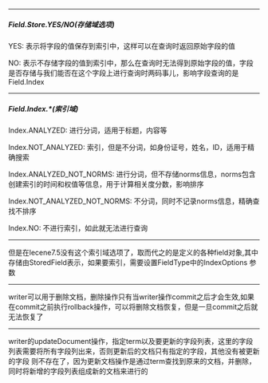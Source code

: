 -----
##### Field.Store.YES/NO(存储域选项)

YES: 表示将字段的值保存到索引中，这样可以在查询时返回原始字段的值

NO: 表示不存储字段的值到索引中，那么在查询时无法得到原始字段的值，字段是否存储与我们能否在这个字段上进行查询时两码事儿，影响字段查询的是Field.Index

-----
##### Field.Index.*(索引域)

Index.ANALYZED: 进行分词，适用于标题，内容等

Index.NOT_ANALYZED: 索引，但是不分词，如身份证号，姓名，ID，适用于精确搜索

Index.ANALYZED_NOT_NORMS: 进行分词，但不存储norms信息，norms包含创建索引的时间和权值等信息，用于计算相关度分数，影响排序

Index.NOT_ANALYZED_NOT_NORMS: 不分词，同时不记录norms信息，精确查找不排序

Index.NO: 不进行索引，如此就无法进行查询

-----
但是在lecene7.5没有这个索引域选项了，取而代之的是定义的各种field对象,其中存储由StoredField表示，如果要索引，需要设置FieldType中的IndexOptions
参数

-----
writer可以用于删除文档，删除操作只有当writer操作commit之后才会生效,如果在commit之前执行rollback操作，可以将删除文档恢复，但是一旦commit之后就无法恢复了

-----
writer的updateDocument操作，指定term以及要更新的字段列表，这里的字段列表需要将所有字段列出来，否则更新后的文档只有指定的字段，其他没有被更新的字段
则不存在了，因为更新文档操作是通过term查找到原来的文档，并删除，同时将新增的字段列表组成新的文档来进行的
